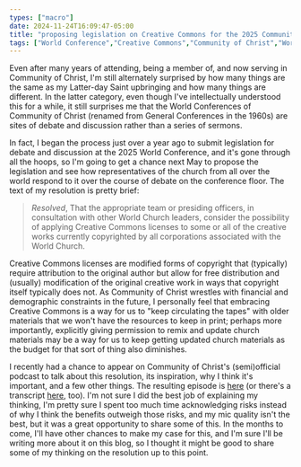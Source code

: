 ```yaml
---
types: ["macro"]
date: 2024-11-24T16:09:47-05:00
title: "proposing legislation on Creative Commons for the 2025 Community of Christ World Conference"
tags: ["World Conference","Creative Commons","Community of Christ","World Conference 2025","intellectual property","copyright"]
---
```

Even after many years of attending, being a member of, and now serving in Community of Christ, I'm still alternately surprised by how many things are the same as my Latter-day Saint upbringing and how many things are different. In the latter category, even though I've intellectually understood this for a while, it still surprises me that the World Conferences of Community of Christ (renamed from General Conferences in the 1960s) are sites of debate and discussion rather than a series of sermons.

In fact, I began the process just over a year ago to submit legislation for debate and discussion at the 2025 World Conference, and it's gone through all the hoops, so I'm going to get a chance next May to propose the legislation and see how representatives of the church from all over the world respond to it over the course of debate on the conference floor. The text of my resolution is pretty brief: 

> *Resolved*, That the appropriate team or presiding officers, in consultation with other World Church leaders, consider the possibility of applying Creative Commons licenses to some or all of the creative works currently copyrighted by all corporations associated with the World Church.

Creative Commons licenses are modified forms of copyright that (typically) require attribution to the original author but allow for free distribution and (usually) modification of the original creative work in ways that copyright itself typically does not. As Community of Christ wrestles with financial and demographic constraints in the future, I personally feel that embracing Creative Commons is a way for us to "keep circulating the tapes" with older materials that we won't have the resources to keep in print; perhaps more importantly, explicitly giving permission to remix and update church materials may be a way for us to keep getting updated church materials as the budget for that sort of thing also diminishes.

I recently had a chance to appear on Community of Christ's (semi)official podcast to talk about this resolution, its inspiration, why I think it's important, and a few other things. The resulting episode is [here](https://www.projectzionpodcast.org/podcast/778-say-what-wcr-g1-spencer-greenhalgh/) (or there's a transcript [here](https://www.projectzionpodcast.org/wp-content/uploads/2024/11/Nov-15-2024.SayWhat.WCR-G1.SpencerGreenhalgh.trans-1.pdf), too). I'm not sure I did the best job of explaining my thinking, I'm pretty sure I spent too much time acknowledging risks instead of why I think the benefits outweigh those risks, and my mic quality isn't the best, but it was a great opportunity to share some of this. In the months to come, I'll have other chances to make my case for this, and I'm sure I'll be writing more about it on this blog, so I thought it might be good to share some of my thinking on the resolution up to this point.
